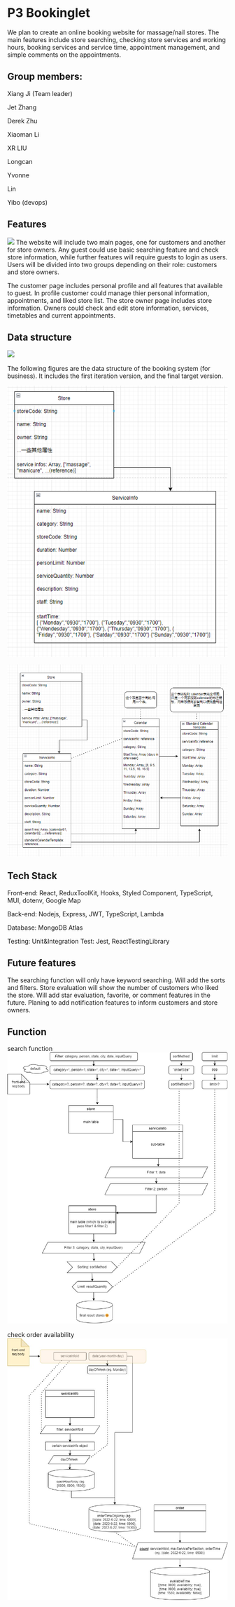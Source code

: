 P3 Bookinglet
=======
We plan to create an online booking website for massage/nail stores. The main features include store searching, checking store services and working hours, booking services and service time, appointment management, and simple comments on the appointments.

Group members:
-----
Xiang Ji (Team leader)

Jet Zhang

Derek Zhu

Xiaoman Li

XR LIU

Longcan

Yvonne

Lin

Yibo (devops)

Features
----------
![](https://github.com/plasmasky-hub/P3/blob/readme/README/Main_Page.png)
The website will include two main pages, one for customers and another for store owners. Any guest could use basic searching feature and check store information, while further features will require guests to login as users. Users will be divided into two groups depending on their role: customers and store owners.

The customer page includes personal profile and all features that available to guest. In profile customer could manage thier personal information, appointments, and liked store list.
The store owner page includes store information. Owners could check and edit store information, services, timetables and current appointments.

Data structure
----------
![](https://github.com/plasmasky-hub/P3/blob/readme/README/Database_diagram.png)

The following figures are the data structure of the booking system (for business). It includes the first iteration version, and the final target version.

![](https://github.com/RedRe4per/MyPicture/blob/main/JR-P3/business_serviceInfo_structure_interation1.png)

![](https://github.com/RedRe4per/MyPicture/blob/main/JR-P3/business_serviceInfo_struture_final_version.png)

Tech Stack
---------
Front-end: 
React, ReduxToolKit, Hooks, Styled Component, TypeScript, MUI, dotenv, Google Map

Back-end: 
Nodejs, Express, JWT, TypeScript, Lambda

Database: 
MongoDB Atlas

Testing:
Unit&Integration Test: Jest, ReactTestingLibrary 

Future features
----------
The searching function will only have keyword searching. Will add the sorts and filters.
Store evaluation will show the number of customers who liked the store. Will add star evaluation, favorite, or comment features in the future.
Planing to add notification features to inform customers and store owners.

Function
----------
search function
![](https://github.com/RedRe4per/MyPicture/blob/main/JR-P3/filtering%20and%20sorting.jpg)

check order availability
![](https://github.com/RedRe4per/MyPicture/blob/main/JR-P3/checkOrderAvailability.jpg)
